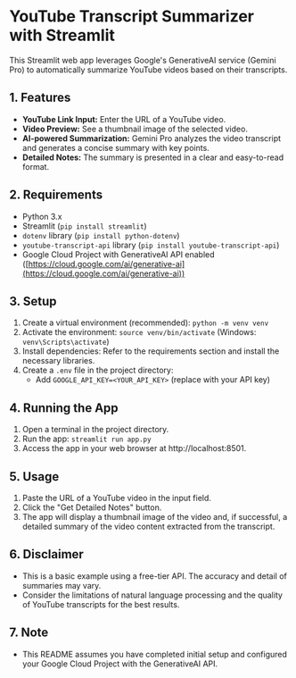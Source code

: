 # YouTube Transcript Summarizer with Streamlit

This Streamlit web app leverages Google's GenerativeAI service (Gemini Pro) to automatically summarize YouTube videos based on their transcripts.

## 1. Features

- **YouTube Link Input:** Enter the URL of a YouTube video.
- **Video Preview:** See a thumbnail image of the selected video.
- **AI-powered Summarization:** Gemini Pro analyzes the video transcript and generates a concise summary with key points.
- **Detailed Notes:** The summary is presented in a clear and easy-to-read format.

## 2. Requirements

- Python 3.x
- Streamlit (`pip install streamlit`)
- `dotenv` library (`pip install python-dotenv`)
- `youtube-transcript-api` library (`pip install youtube-transcript-api`)
- Google Cloud Project with GenerativeAI API enabled ([https://cloud.google.com/ai/generative-ai](https://cloud.google.com/ai/generative-ai))

## 3. Setup

1. Create a virtual environment (recommended): `python -m venv venv`
2. Activate the environment: `source venv/bin/activate` (Windows: `venv\Scripts\activate`)
3. Install dependencies: Refer to the requirements section and install the necessary libraries.
4. Create a `.env` file in the project directory:
   - Add `GOOGLE_API_KEY=<YOUR_API_KEY>` (replace with your API key)

## 4. Running the App

1. Open a terminal in the project directory.
2. Run the app: `streamlit run app.py`
3. Access the app in your web browser at http://localhost:8501.

## 5. Usage

1. Paste the URL of a YouTube video in the input field.
2. Click the "Get Detailed Notes" button.
3. The app will display a thumbnail image of the video and, if successful, a detailed summary of the video content extracted from the transcript.

## 6. Disclaimer

- This is a basic example using a free-tier API. The accuracy and detail of summaries may vary.
- Consider the limitations of natural language processing and the quality of YouTube transcripts for the best results.

## 7. Note

- This README assumes you have completed initial setup and configured your Google Cloud Project with the GenerativeAI API.